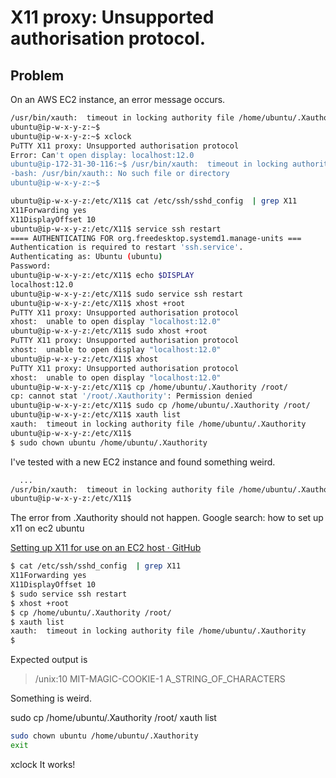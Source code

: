 

# X11 proxy: Unsupported authorisation protocol.
## Problem
On an AWS EC2 instance, an error message occurs. 
```bash
/usr/bin/xauth:  timeout in locking authority file /home/ubuntu/.Xauthority
ubuntu@ip-w-x-y-z:~$
ubuntu@ip-w-x-y-z:~$ xclock
PuTTY X11 proxy: Unsupported authorisation protocol
Error: Can't open display: localhost:12.0
ubuntu@ip-172-31-30-116:~$ /usr/bin/xauth:  timeout in locking authority file /home/ubuntu/.Xauthority
-bash: /usr/bin/xauth:: No such file or directory
ubuntu@ip-w-x-y-z:~$
```

```bash
ubuntu@ip-w-x-y-z:/etc/X11$ cat /etc/ssh/sshd_config  | grep X11
X11Forwarding yes
X11DisplayOffset 10
ubuntu@ip-w-x-y-z:/etc/X11$ service ssh restart
==== AUTHENTICATING FOR org.freedesktop.systemd1.manage-units ===
Authentication is required to restart 'ssh.service'.
Authenticating as: Ubuntu (ubuntu)
Password:
ubuntu@ip-w-x-y-z:/etc/X11$ echo $DISPLAY
localhost:12.0
ubuntu@ip-w-x-y-z:/etc/X11$ sudo service ssh restart
ubuntu@ip-w-x-y-z:/etc/X11$ xhost +root
PuTTY X11 proxy: Unsupported authorisation protocol
xhost:  unable to open display "localhost:12.0"
ubuntu@ip-w-x-y-z:/etc/X11$ sudo xhost +root
PuTTY X11 proxy: Unsupported authorisation protocol
xhost:  unable to open display "localhost:12.0"
ubuntu@ip-w-x-y-z:/etc/X11$ xhost
PuTTY X11 proxy: Unsupported authorisation protocol
xhost:  unable to open display "localhost:12.0"
ubuntu@ip-w-x-y-z:/etc/X11$ cp /home/ubuntu/.Xauthority /root/
cp: cannot stat '/root/.Xauthority': Permission denied
ubuntu@ip-w-x-y-z:/etc/X11$ sudo cp /home/ubuntu/.Xauthority /root/
ubuntu@ip-w-x-y-z:/etc/X11$ xauth list
xauth:  timeout in locking authority file /home/ubuntu/.Xauthority
ubuntu@ip-w-x-y-z:/etc/X11$
$ sudo chown ubuntu /home/ubuntu/.Xauthority
```

I've tested with a new EC2 instance and found something weird.
```bash
  ...
/usr/bin/xauth:  timeout in locking authority file /home/ubuntu/.Xauthority
ubuntu@ip-w-x-y-z:/etc/X11$
```
The error from .Xauthority should not happen.
Google search: how to set up x11 on ec2 ubuntu

[Setting up X11 for use on an EC2 host · GitHub](https://gist.github.com/jay-johnson/9184a4e9df277dd2d518eaa4343ece53)
```bash
$ cat /etc/ssh/sshd_config  | grep X11
X11Forwarding yes 
X11DisplayOffset 10
$ sudo service ssh restart
$ xhost +root
$ cp /home/ubuntu/.Xauthority /root/
$ xauth list
xauth:  timeout in locking authority file /home/ubuntu/.Xauthority
$
```
Expected output is
> <Internal Host Name>/unix:10  MIT-MAGIC-COOKIE-1  A_STRING_OF_CHARACTERS

Something is weird. 


sudo cp /home/ubuntu/.Xauthority /root/
xauth list
```bash
sudo chown ubuntu /home/ubuntu/.Xauthority
exit
```
xclock
It works!

